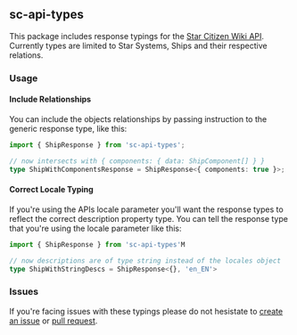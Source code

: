 ## sc-api-types

This package includes response typings for the [Star Citizen Wiki API](https://docs.star-citizen.wiki/). Currently types are limited to Star Systems, Ships and their respective relations.

### Usage

#### Include Relationships

You can include the objects relationships by passing instruction to the generic response type, like this:

```typescript
import { ShipResponse } from 'sc-api-types';

// now intersects with { components: { data: ShipComponent[] } }
type ShipWithComponentsResponse = ShipResponse<{ components: true }>;
```

#### Correct Locale Typing

If you're using the APIs locale parameter you'll want the response types to reflect the correct description property type. You can tell the response type that you're using the locale parameter like this:

```typescript
import { ShipResponse } from 'sc-api-types'M

// now descriptions are of type string instead of the locales object
type ShipWithStringDescs = ShipResponse<{}, 'en_EN'>
```

### Issues

If you're facing issues with these typings please do not hesistate to [create an issue](https://github.com/kldzj/sc-api-types/issues/new) or [pull request](https://github.com/kldzj/sc-api-types/fork).
